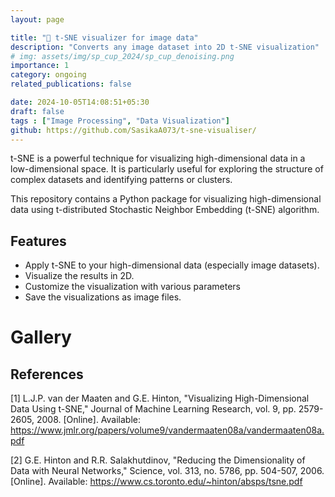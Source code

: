 ```yaml
---
layout: page

title: "🔮 t-SNE visualizer for image data"  
description: "Converts any image dataset into 2D t-SNE visualization"
# img: assets/img/sp_cup_2024/sp_cup_denoising.png
importance: 1
category: ongoing
related_publications: false

date: 2024-10-05T14:08:51+05:30
draft: false
tags : ["Image Processing", "Data Visualization"]
github: https://github.com/SasikaA073/t-sne-visualiser/
---
```


t-SNE is a powerful technique for visualizing high-dimensional data in a low-dimensional space. It is particularly useful for exploring the structure of complex datasets and identifying patterns or clusters.

This repository contains a Python package for visualizing high-dimensional data using t-distributed Stochastic Neighbor Embedding (t-SNE) algorithm.

## Features

- Apply t-SNE to your high-dimensional data (especially image datasets).
- Visualize the results in 2D.
- Customize the visualization with various parameters
- Save the visualizations as image files.

# Gallery



## References

<div class="container">
  <p>[1] L.J.P. van der Maaten and G.E. Hinton, "Visualizing High-Dimensional Data Using t-SNE," Journal of Machine Learning Research, vol. 9, pp. 2579-2605, 2008. [Online]. Available: <a href="https://www.jmlr.org/papers/volume9/vandermaaten08a/vandermaaten08a.pdf">https://www.jmlr.org/papers/volume9/vandermaaten08a/vandermaaten08a.pdf</a></p>
  <p>[2] G.E. Hinton and R.R. Salakhutdinov, "Reducing the Dimensionality of Data with Neural Networks," Science, vol. 313, no. 5786, pp. 504-507, 2006. [Online]. Available: <a href="https://www.cs.toronto.edu/~hinton/absps/tsne.pdf">https://www.cs.toronto.edu/~hinton/absps/tsne.pdf</a></p>
</div>
